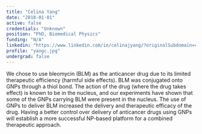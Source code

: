 ```yaml
---
title: "Celina Yang"
date: "2018-01-01"
active: false
credentials: "Unknown"
position: "PhD, Biomedical Physics"
funding: "N/A"
linkedin: "https://www.linkedin.com/in/celinajyang/?originalSubdomain=ca"
profile: "yangc.jpg"
undergrad: false
---
```


We chose to use bleomycin (BLM) as the anticancer drug due to its limited therapeutic efficiency (harmful side effects). BLM was conjugated onto GNPs through a thiol bond. The action of the drug (where the drug takes effect) is known to be in the nucleus, and our experiments have shown that some of the GNPs carrying BLM were present in the nucleus. The use of GNPs to deliver BLM increased the delivery and therapeutic efficacy of the drug. Having a better control over delivery of anticancer drugs using GNPs will establish a more successful NP-based platform for a combined therapeutic approach.

